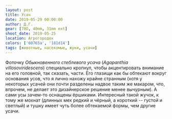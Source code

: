 ```yaml
---
layout: post
title: Усач
date: 2019-05-29 00:00:00
author: Д.Г.
gear: [70D, 40mm, 31mm ext]
shoot_date: 2019-05-25
location: Агрогородок
colors: ['60765a', '181d14']
tags: [животные, насекомые, жуки, усачи]
---
```

Фоточку _Обыкновенного стеблевого усача_ (_Agapanthia villosoviridescens_) специально кропнул, чтобы акцентировать внимание на его головной, так сказать, части. Его глазищи как бы обтекают вокруг основания усов, что я лично нахожу крайне странным (хотя у некоторых усачей они почти разделены надвое таким же макаром, что, впрочем, не делает это дизайнерское решение менее вычурным). А сами усы зачем-то оснащены ёршиками. Интересный такой жучок, к тому же мохнат (длинных мех редкий и чёрный, а короткий -- густой и светлый) и тушку имеет чуть более обтекаемой формы, чем другие усачи.
